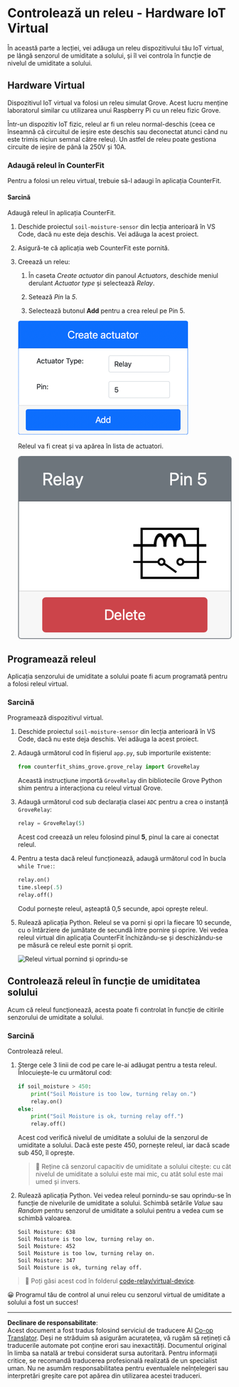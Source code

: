 <!--
CO_OP_TRANSLATOR_METADATA:
{
  "original_hash": "f8f541ee945545017a51aaf309aa37c3",
  "translation_date": "2025-08-28T11:41:29+00:00",
  "source_file": "2-farm/lessons/3-automated-plant-watering/virtual-device-relay.md",
  "language_code": "ro"
}
-->
# Controlează un releu - Hardware IoT Virtual

În această parte a lecției, vei adăuga un releu dispozitivului tău IoT virtual, pe lângă senzorul de umiditate a solului, și îl vei controla în funcție de nivelul de umiditate a solului.

## Hardware Virtual

Dispozitivul IoT virtual va folosi un releu simulat Grove. Acest lucru menține laboratorul similar cu utilizarea unui Raspberry Pi cu un releu fizic Grove.

Într-un dispozitiv IoT fizic, releul ar fi un releu normal-deschis (ceea ce înseamnă că circuitul de ieșire este deschis sau deconectat atunci când nu este trimis niciun semnal către releu). Un astfel de releu poate gestiona circuite de ieșire de până la 250V și 10A.

### Adaugă releul în CounterFit

Pentru a folosi un releu virtual, trebuie să-l adaugi în aplicația CounterFit.

#### Sarcină

Adaugă releul în aplicația CounterFit.

1. Deschide proiectul `soil-moisture-sensor` din lecția anterioară în VS Code, dacă nu este deja deschis. Vei adăuga la acest proiect.

1. Asigură-te că aplicația web CounterFit este pornită.

1. Creează un releu:

    1. În caseta *Create actuator* din panoul *Actuators*, deschide meniul derulant *Actuator type* și selectează *Relay*.

    1. Setează *Pin* la *5*.

    1. Selectează butonul **Add** pentru a crea releul pe Pin 5.

    ![Setările releului](../../../../../translated_images/counterfit-create-relay.fa7c40fd0f2f6afc33b35ea94fcb235085be4861e14e3fe6b9b7bcfc82d1c888.ro.png)

    Releul va fi creat și va apărea în lista de actuatori.

    ![Releul creat](../../../../../translated_images/counterfit-relay.bbf74c1dbdc8b9acd983367fcbd06703a402aefef6af54ddb28e11307ba8a12c.ro.png)

## Programează releul

Aplicația senzorului de umiditate a solului poate fi acum programată pentru a folosi releul virtual.

### Sarcină

Programează dispozitivul virtual.

1. Deschide proiectul `soil-moisture-sensor` din lecția anterioară în VS Code, dacă nu este deja deschis. Vei adăuga la acest proiect.

1. Adaugă următorul cod în fișierul `app.py`, sub importurile existente:

    ```python
    from counterfit_shims_grove.grove_relay import GroveRelay
    ```

    Această instrucțiune importă `GroveRelay` din bibliotecile Grove Python shim pentru a interacționa cu releul virtual Grove.

1. Adaugă următorul cod sub declarația clasei `ADC` pentru a crea o instanță `GroveRelay`:

    ```python
    relay = GroveRelay(5)
    ```

    Acest cod creează un releu folosind pinul **5**, pinul la care ai conectat releul.

1. Pentru a testa dacă releul funcționează, adaugă următorul cod în bucla `while True:`:

    ```python
    relay.on()
    time.sleep(.5)
    relay.off()
    ```

    Codul pornește releul, așteaptă 0,5 secunde, apoi oprește releul.

1. Rulează aplicația Python. Releul se va porni și opri la fiecare 10 secunde, cu o întârziere de jumătate de secundă între pornire și oprire. Vei vedea releul virtual din aplicația CounterFit închizându-se și deschizându-se pe măsură ce releul este pornit și oprit.

    ![Releul virtual pornind și oprindu-se](../../../../../images/virtual-relay-turn-on-off.gif)

## Controlează releul în funcție de umiditatea solului

Acum că releul funcționează, acesta poate fi controlat în funcție de citirile senzorului de umiditate a solului.

### Sarcină

Controlează releul.

1. Șterge cele 3 linii de cod pe care le-ai adăugat pentru a testa releul. Înlocuiește-le cu următorul cod:

    ```python
    if soil_moisture > 450:
        print("Soil Moisture is too low, turning relay on.")
        relay.on()
    else:
        print("Soil Moisture is ok, turning relay off.")
        relay.off()
    ```

    Acest cod verifică nivelul de umiditate a solului de la senzorul de umiditate a solului. Dacă este peste 450, pornește releul, iar dacă scade sub 450, îl oprește.

    > 💁 Reține că senzorul capacitiv de umiditate a solului citește: cu cât nivelul de umiditate a solului este mai mic, cu atât solul este mai umed și invers.

1. Rulează aplicația Python. Vei vedea releul pornindu-se sau oprindu-se în funcție de nivelurile de umiditate a solului. Schimbă setările *Value* sau *Random* pentru senzorul de umiditate a solului pentru a vedea cum se schimbă valoarea.

    ```output
    Soil Moisture: 638
    Soil Moisture is too low, turning relay on.
    Soil Moisture: 452
    Soil Moisture is too low, turning relay on.
    Soil Moisture: 347
    Soil Moisture is ok, turning relay off.
    ```

> 💁 Poți găsi acest cod în folderul [code-relay/virtual-device](../../../../../2-farm/lessons/3-automated-plant-watering/code-relay/virtual-device).

😀 Programul tău de control al unui releu cu senzorul virtual de umiditate a solului a fost un succes!

---

**Declinare de responsabilitate**:  
Acest document a fost tradus folosind serviciul de traducere AI [Co-op Translator](https://github.com/Azure/co-op-translator). Deși ne străduim să asigurăm acuratețea, vă rugăm să rețineți că traducerile automate pot conține erori sau inexactități. Documentul original în limba sa natală ar trebui considerat sursa autoritară. Pentru informații critice, se recomandă traducerea profesională realizată de un specialist uman. Nu ne asumăm responsabilitatea pentru eventualele neînțelegeri sau interpretări greșite care pot apărea din utilizarea acestei traduceri.